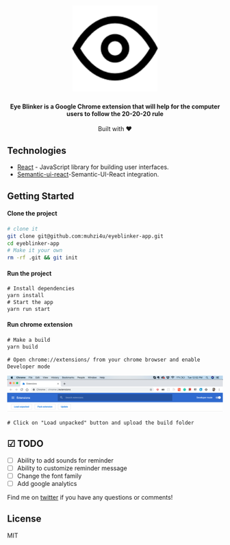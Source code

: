 <h1 align="center">
  <br>
  <a href="https://chrome.google.com/webstore/detail/eye-blinker/fbgchecgijgcacfckobealojikbohcdd"><img src="public/icons/icon.png" alt="Markdownify" width="200"></a>

</h1>

<h4 align="center">Eye Blinker is a Google Chrome extension that will help for the computer users to follow the 20-20-20 rule</h4>

<div align="center">
  Built with ❤︎  
</div>

## Technologies

- [React](https://reactjs.org/) - JavaScript library for building user interfaces.
- [Semantic-ui-react](https://react.semantic-ui.com/)-Semantic-UI-React integration.

## Getting Started

#### Clone the project

```sh
# clone it
git clone git@github.com:muhzi4u/eyeblinker-app.git
cd eyeblinker-app
# Make it your own
rm -rf .git && git init
```

#### Run the project

```
# Install dependencies
yarn install
# Start the app
yarn run start

```

#### Run chrome extension

```
# Make a build
yarn build
```

```
# Open chrome://extensions/ from your chrome browser and enable Developer mode
```

<img src="assets/chrome-extension.png" alt="Markdownify" >

```
# Click on "Load unpacked" button and upload the build folder
```

## ☑ TODO

- [ ] Ability to add sounds for reminder
- [ ] Ability to customize reminder message
- [ ] Change the font family
- [ ] Add google analytics

Find me on [twitter](https://twitter.com/muhsinkeramam) if you have any questions or comments!

## License

MIT
